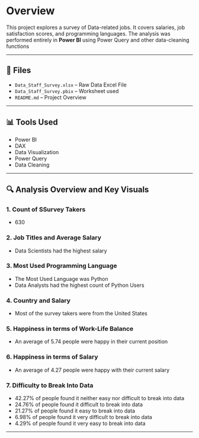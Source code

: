# Overview
This project explores a survey of Data-related jobs. It covers salaries, job satisfaction scores, and programming languages. The analysis was performed entirely in **Power BI** using Power Query and other data-cleaning functions

---

## 📂 Files

- `Data_Staff_Survey.xlsx` – Raw Data Excel File
- `Data_Staff_Survey.pbix` – Worksheet used
- `README.md` – Project Overview

---

## 📊 Tools Used

- Power BI
- DAX
- Data Visualization
- Power Query
- Data Cleaning

---

## 🔍 Analysis Overview and Key Visuals

### 1. Count of SSurvey Takers
- 630

### 2. Job Titles and Average Salary

- Data Scientists had the highest salary

### 3. Most Used Programming Language

- The Most Used Language was Python
- Data Analysts had the highest count of Python Users

### 4. Country and Salary

- Most of the survey takers were from the United States

### 5. Happiness in terms of Work-Life Balance

- An average of 5.74 people were happy in their current position

### 6. Happiness in terms of Salary

- An average of 4.27 people were happy with their current salary

### 7. Difficulty to Break Into Data

- 42.27% of people found it neither easy nor difficult to break into data
- 24.76% of people found it difficult to break into data
- 21.27% of people found it easy to break into data
- 6.98% of people found it very difficult to break into data
- 4.29% of people found it very easy to break into data
---
